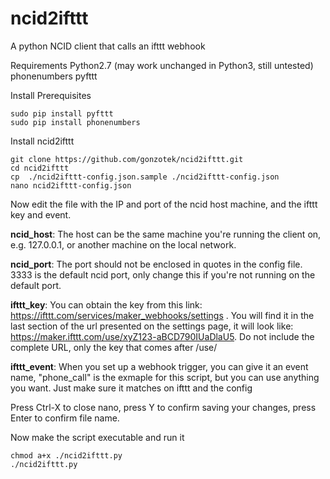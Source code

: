 # ncid2ifttt
A python NCID client that calls an ifttt webhook

Requirements
Python2.7 (may work unchanged in Python3, still untested)
phonenumbers
pyfttt

Install Prerequisites 
```shell
sudo pip install pyfttt
sudo pip install phonenumbers
```
Install ncid2ifttt
```shell
git clone https://github.com/gonzotek/ncid2ifttt.git
cd ncid2ifttt
cp  ./ncid2ifttt-config.json.sample ./ncid2ifttt-config.json
nano ncid2ifttt-config.json
```

Now edit the file with the IP and port of the ncid host machine, and the ifttt key and event. 

**ncid_host**: The host can be the same machine you're running the client on, e.g. 127.0.0.1, or another machine on the local network.

**ncid_port**: The port should not be enclosed in quotes in the config file. 3333 is the default ncid port, only change this if you're not running on the default port.

**ifttt_key**: You can obtain the key from this link: https://ifttt.com/services/maker_webhooks/settings .  You will find it in the last section of the url presented on the settings page, it will look like: https://maker.ifttt.com/use/xyZ123-aBCD790IUaDlaU5.  Do not include the complete URL, only the key that comes after /use/

**ifttt_event**: When you set up a webhook trigger, you can give it an event name, "phone_call" is the exmaple for this script, but you can use anything you want.  Just make sure it matches on ifttt and the config

Press Ctrl-X to close nano, press Y to confirm saving your changes, press Enter to confirm file name.

Now make the script executable and run it
```shell
chmod a+x ./ncid2ifttt.py
./ncid2ifttt.py
```
